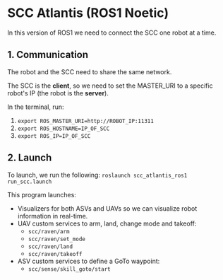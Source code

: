 # SCC Atlantis (ROS1 Noetic)
In this version of ROS1 we need to connect the SCC one robot at a time.

## 1. Communication
The robot and the SCC need to share the same network.

The SCC is the **client**, so we need to set the MASTER_URI to a specific robot's IP (the robot is the **server**). 

In the terminal, run:
1. `export ROS_MASTER_URI=http://ROBOT_IP:11311`
2. `export ROS_HOSTNAME=IP_OF_SCC`
3. `export ROS_IP=IP_OF_SCC`

## 2. Launch
To launch, we run the following: `roslaunch scc_atlantis_ros1 run_scc.launch`

This program launches: 

* Visualizers for both ASVs and UAVs so we can visualize robot information in real-time.
* UAV custom services to arm, land, change mode and takeoff:
  * `scc/raven/arm`
  * `scc/raven/set_mode`
  * `scc/raven/land`
  * `scc/raven/takeoff`
* ASV custom services to define a GoTo waypoint:
  * `scc/sense/skill_goto/start`



